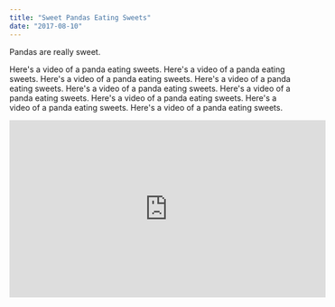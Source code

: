 ```yaml
---
title: "Sweet Pandas Eating Sweets"
date: "2017-08-10"
---
```


Pandas are really sweet.

Here's a video of a panda eating sweets.
Here's a video of a panda eating sweets.
Here's a video of a panda eating sweets.
Here's a video of a panda eating sweets.
Here's a video of a panda eating sweets.
Here's a video of a panda eating sweets.
Here's a video of a panda eating sweets.
Here's a video of a panda eating sweets.
Here's a video of a panda eating sweets.


<iframe width="560" height="315" src="https://www.youtube.com/embed/4n0xNbfJLR8" frameborder="0" allowfullscreen></iframe>